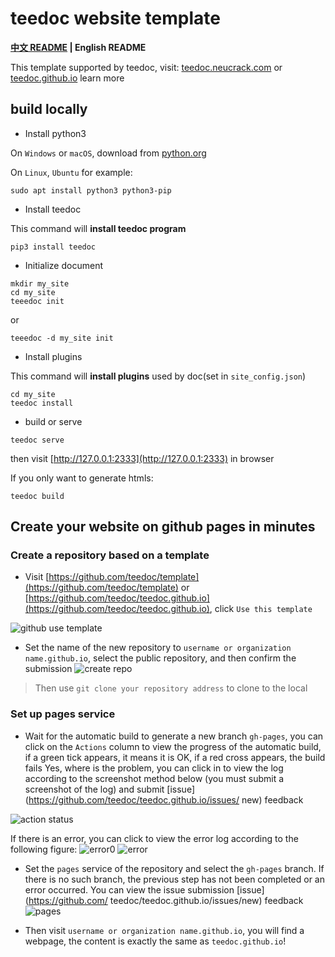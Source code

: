 teedoc website template
=====

**[中文 README](./README_ZH.md) | English README**



This template supported by teedoc, visit: [teedoc.neucrack.com](https://teedoc.neucrack.com/) or [teedoc.github.io](https://teedoc.github.io) learn more


## build locally

* Install python3

On `Windows` or `macOS`, download from [python.org](https://www.python.org/downloads/)

On `Linux`, `Ubuntu` for example:

```
sudo apt install python3 python3-pip
```

* Install teedoc

This command will **install teedoc program**

```
pip3 install teedoc
```

* Initialize document

```
mkdir my_site
cd my_site
teeedoc init
```

or

```
teeedoc -d my_site init
```

* Install plugins

This command will **install plugins** used by doc(set in `site_config.json`)

```
cd my_site
teedoc install
```

* build or serve

```
teedoc serve
```

then visit [http://127.0.0.1:2333](http://127.0.0.1:2333) in browser

If you only want to generate htmls:

```
teedoc build
```


## Create your website on github pages in minutes


### Create a repository based on a template

* Visit [https://github.com/teedoc/template](https://github.com/teedoc/template) or [https://github.com/teedoc/teedoc.github.io](https://github.com/teedoc/teedoc.github.io), click `Use this template`

![github use template](./assets/github_use_template.jpg)


* Set the name of the new repository to `username or organization name.github.io`, select the public repository, and then confirm the submission
![create repo](assets/create_repo.jpg)

> Then use `git clone your repository address` to clone to the local

### Set up pages service

* Wait for the automatic build to generate a new branch `gh-pages`, you can click on the `Actions` column to view the progress of the automatic build, if a green tick appears, it means it is OK, if a red cross appears, the build fails Yes, where is the problem, you can click in to view the log according to the screenshot method below (you must submit a screenshot of the log) and submit [issue](https://github.com/teedoc/teedoc.github.io/issues/ new) feedback

![action status](./assets/action_status.jpg)

If there is an error, you can click to view the error log according to the following figure:
![error0](./assets/action_error.jpg)
![error](.//assets/action_error_log.jpg)

* Set the `pages` service of the repository and select the `gh-pages` branch. If there is no such branch, the previous step has not been completed or an error occurred. You can view the issue submission [issue](https://github.com/ teedoc/teedoc.github.io/issues/new) feedback
![pages](./assets/pages_settings.jpg)

* Then visit `username or organization name.github.io`, you will find a webpage, the content is exactly the same as `teedoc.github.io`!


